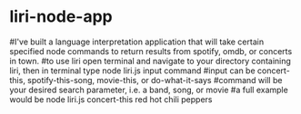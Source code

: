 # liri-node-app
#I've built a language interpretation application that will take certain specified node commands to return results from spotify, omdb, or concerts in town.
#to use liri open terminal and navigate to your directory containing liri, then in terminal type node liri.js input command
#input can be concert-this, spotify-this-song, movie-this, or do-what-it-says
#command will be your desired search parameter, i.e. a band, song, or movie
#a full example would be node liri.js concert-this red hot chili peppers

